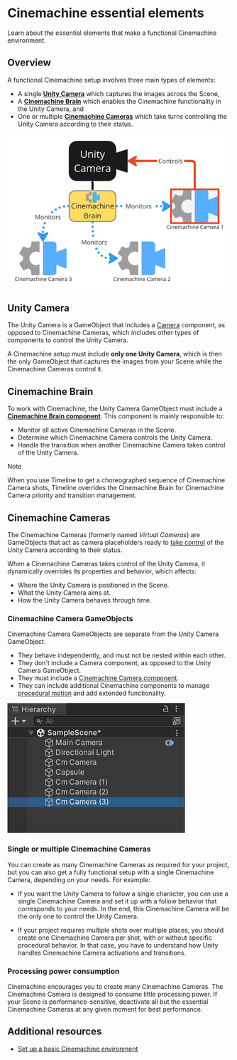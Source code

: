 # Cinemachine essential elements

Learn about the essential elements that make a functional Cinemachine environment.

## Overview

A functional Cinemachine setup involves three main types of elements:

* A single [**Unity Camera**](#unity-camera) which captures the images across the Scene,
* A [**Cinemachine Brain**](#cinemachine-brain) which enables the Cinemachine functionality in the Unity Camera, and
* One or multiple [**Cinemachine Cameras**](#cinemachine-cameras) which take turns controlling the Unity Camera according to their status.

![Cinemachine setup example: the Unity Camera with its Cinemachine Brain component and three Cinemachine Cameras.](images/concept-base.png)

## Unity Camera

The Unity Camera is a GameObject that includes a [Camera](https://docs.unity3d.com/Manual/class-Camera.html) component, as opposed to Cinemachine Cameras, which includes other types of components to control the Unity Camera.

A Cinemachine setup must include **only one Unity Camera**, which is then the only GameObject that captures the images from your Scene while the Cinemachine Cameras control it.

## Cinemachine Brain

To work with Cinemachine, the Unity Camera GameObject must include a [**Cinemachine Brain component**](CinemachineBrain.md). This component is mainly responsible to:
* Monitor all active Cinemachine Cameras in the Scene.
* Determine which Cinemachine Camera controls the Unity Camera.
* Handle the transition when another Cinemachine Camera takes control of the Unity Camera.

> [!NOTE]
> When you use Timeline to get a choreographed sequence of Cinemachine Camera shots, Timeline overrides the Cinemachine Brain for Cinemachine Camera priority and transition management.

## Cinemachine Cameras

The Cinemachine Cameras (formerly named _Virtual Cameras_) are GameObjects that act as camera placeholders ready to [take control](concept-camera-control-transitions.md) of the Unity Camera according to their status.

When a Cinemachine Cameras takes control of the Unity Camera, it dynamically overrides its properties and behavior, which affects:
* Where the Unity Camera is positioned in the Scene.
* What the Unity Camera aims at.
* How the Unity Camera behaves through time.

### Cinemachine Camera GameObjects

Cinemachine Camera GameObjects are separate from the Unity Camera GameObject.
* They behave independently, and must not be nested within each other.
* They don't include a Camera component, as opposed to the Unity Camera GameObject.
* They must include a [Cinemachine Camera component](CinemachineCamera.md).
* They can include additional Cinemachine components to manage [procedural motion](concept-procedural-motion.md) and add extended functionality.

![Hierarchy example: a Scene containing a Unity Camera with Cinemachine Brain and multiple Cinemachine Cameras.](images/CinemachineSceneHierarchy.png)

### Single or multiple Cinemachine Cameras

You can create as many Cinemachine Cameras as required for your project, but you can also get a fully functional setup with a single Cinemachine Camera, depending on your needs. For example:

* If you want the Unity Camera to follow a single character, you can use a single Cinemachine Camera and set it up with a follow behavior that corresponds to your needs. In the end, this Cinemachine Camera will be the only one to control the Unity Camera.

* If your project requires multiple shots over multiple places, you should create one Cinemachine Camera per shot, with or without specific procedural behavior. In that case, you have to understand how Unity handles Cinemachine Camera activations and transitions.

### Processing power consumption

Cinemachine encourages you to create many Cinemachine Cameras. The Cinemachine Camera is designed to consume little processing power. If your Scene is performance-sensitive, deactivate all but the essential Cinemachine Cameras at any given moment for best performance.

## Additional resources

* [Set up a basic Cinemachine environment](setup-cinemachine-environment.md)